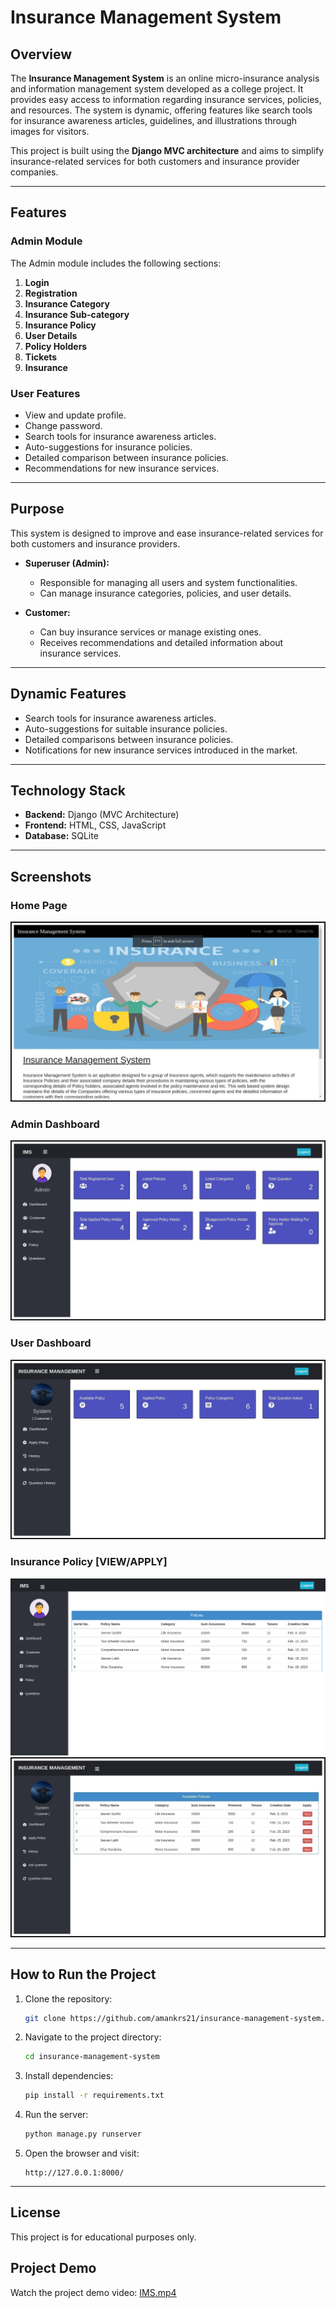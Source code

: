 # Insurance Management System  

## Overview  
The **Insurance Management System** is an online micro-insurance analysis and information management system developed as a college project. It provides easy access to information regarding insurance services, policies, and resources. The system is dynamic, offering features like search tools for insurance awareness articles, guidelines, and illustrations through images for visitors.  

This project is built using the **Django MVC architecture** and aims to simplify insurance-related services for both customers and insurance provider companies.  

---

## Features  

### Admin Module  
The Admin module includes the following sections:  
1. **Login**  
2. **Registration**  
3. **Insurance Category**  
4. **Insurance Sub-category**  
5. **Insurance Policy**  
6. **User Details**  
7. **Policy Holders**  
8. **Tickets**  
9. **Insurance**  

### User Features  
- View and update profile.  
- Change password.  
- Search tools for insurance awareness articles.  
- Auto-suggestions for insurance policies.  
- Detailed comparison between insurance policies.  
- Recommendations for new insurance services.  

---

## Purpose  
This system is designed to improve and ease insurance-related services for both customers and insurance providers.  

- **Superuser (Admin):**  
    - Responsible for managing all users and system functionalities.  
    - Can manage insurance categories, policies, and user details.  

- **Customer:**  
    - Can buy insurance services or manage existing ones.  
    - Receives recommendations and detailed information about insurance services.  

---

## Dynamic Features  
- Search tools for insurance awareness articles.  
- Auto-suggestions for suitable insurance policies.  
- Detailed comparisons between insurance policies.  
- Notifications for new insurance services introduced in the market.  

---

## Technology Stack  
- **Backend:** Django (MVC Architecture)  
- **Frontend:** HTML, CSS, JavaScript  
- **Database:** SQLite  

---

## Screenshots  

### Home Page  
![Home Page](screenshots/Homepage.jpg)  

### Admin Dashboard  
![Admin Dashboard](screenshots/admin_dashboard.jpg)  

### User Dashboard  
![User Dashboard](screenshots/user_dashboard.jpg)  

### Insurance Policy  [VIEW/APPLY]
![View Policy](screenshots/view_policy.png)  
![Apply Policy](screenshots/apply_policy.jpg)  

---

## How to Run the Project  
1. Clone the repository:  
     ```bash  
     git clone https://github.com/amankrs21/insurance-management-system.git  
     ```  
2. Navigate to the project directory:  
     ```bash  
     cd insurance-management-system  
     ```  
3. Install dependencies:  
     ```bash  
     pip install -r requirements.txt  
     ```  
4. Run the server:  
     ```bash  
     python manage.py runserver  
     ```  
5. Open the browser and visit:  
     ```  
     http://127.0.0.1:8000/  
     ```  

---

## License  
This project is for educational purposes only.  

## Project Demo  
Watch the project demo video: [IMS.mp4](IMS.mp4)  
